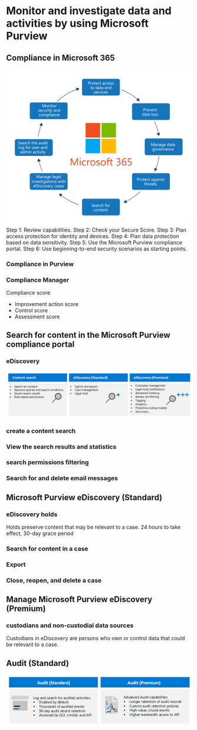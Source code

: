 # Monitor and investigate data and activities by using Microsoft Purview
## Compliance in Microsoft 365
![](figs/security-considerations-to-protect-data-05cf971e.jpg)
Step 1: Review capabilities.
Step 2: Check your Secure Score.
Step 3: Plan access protection for identity and devices.
Step 4: Plan data protection based on data sensitivity.
Step 5: Use the Microsoft Purview compliance portal.
Step 6: Use beginning-to-end security scenarios as starting points.
### Compliance in Purview
### Compliance Manager
Compliance score
- Improvement action score
- Control score
- Assessment score
## Search for content in the Microsoft Purview compliance portal
### eDiscovery
![](figs/microsoft-purview-ediscovery-solutions-545d62bd.png)
### create a content search
### View the search results and statistics
### search permissions filtering
### Search for and delete email messages
## Microsoft Purview eDiscovery (Standard)
### eDiscovery holds
Holds preserve content that may be relevant to a case. 24 hours to take effect, 30-day grace period
### Search for content in a case
### Export
### Close, reopen, and delete a case
## Manage Microsoft Purview eDiscovery (Premium)
### custodians and non-custodial data sources
Custodians in eDiscovery are persons who own or control data that could be relevant to a case.
## Audit (Standard)
![](figs/audit-solutions-comparison-0934065e.png)
